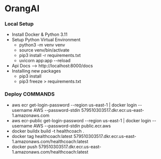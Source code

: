 # OrangAI

### Local Setup
* Install Docker & Python 3.11
* Setup Python Virtual Environment
  * python3 -m venv venv
  * source venv/bin/activate
  * pip3 install -r requirements.txt
  * uvicorn app:app --reload
* Api Docs --> http://localhost:8000/docs
* Installing new packages
  * pip3 install <package>
  * pip3 freeze > requirements.txt

### Deploy COMMANDS

* aws ecr get-login-password --region us-east-1 | docker login --username AWS --password-stdin 579510303517.dkr.ecr.us-east-1.amazonaws.com
* aws ecr-public get-login-password --region us-east-1 | docker login --username AWS --password-stdin public.ecr.aws  
* docker buildx build -t healthcoach .
* docker tag healthcoach:latest 579510303517.dkr.ecr.us-east-1.amazonaws.com/healthcoach:latest
* docker push 579510303517.dkr.ecr.us-east-1.amazonaws.com/healthcoach:latest